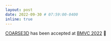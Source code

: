 ```yaml
---
layout: post
date: 2022-09-30 # 07:59:00-0400
inline: true
---
```


[COARSE3D](https://github.com/astra-vision/COARSE3D) has been accepted at [BMVC 2022](https://bmvc2022.org/) :tada:
